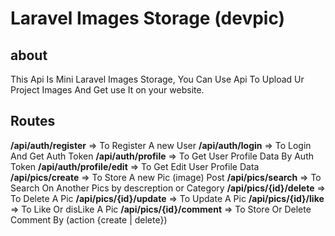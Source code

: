 # Laravel Images Storage (devpic)

## about
<p>
This Api Is Mini Laravel Images Storage,
You Can Use Api To Upload Ur Project Images And Get use It on your website.
</p>

## Routes

<b>/api/auth/register</b> => <span> To Register A new User</span>
<b>/api/auth/login</b> => <span> To Login And Get Auth Token</span>
<b>/api/auth/profile</b> => <span> To Get User Profile Data By Auth Token</span>
<b>/api/auth/profile/edit</b> => <span> To Get Edit User Profile Data</span>
<b>/api/pics/create</b> => <span> To Store A new Pic (image) Post</span>
<b>/api/pics/search</b> => <span> To Search On Another Pics by descreption or Category</span>
<b>/api/pics/{id}/delete</b> => <span> To Delete A Pic</span>
<b>/api/pics/{id}/update</b> => <span> To Update A Pic</span>
<b>/api/pics/{id}/like</b> => <span> To Like Or disLike A Pic</span>
<b>/api/pics/{id}/comment</b> => <span> To Store Or Delete Comment By (action {create | delete})</span>
